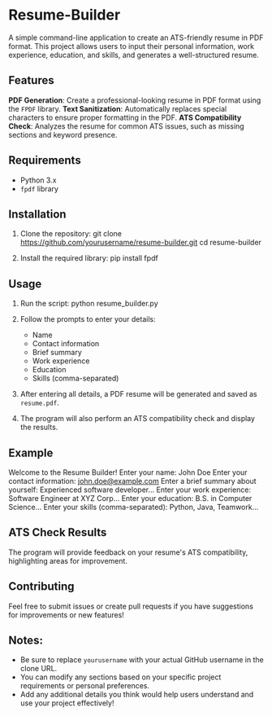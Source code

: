 # Resume-Builder
A simple command-line application to create an ATS-friendly resume in PDF format. This project allows users to input their personal information, work experience, education, and skills, and generates a well-structured resume.

## Features
**PDF Generation**: Create a professional-looking resume in PDF format using the `FPDF` library.
**Text Sanitization**: Automatically replaces special characters to ensure proper formatting in the PDF.
**ATS Compatibility Check**: Analyzes the resume for common ATS issues, such as missing sections and keyword presence.

## Requirements
- Python 3.x
- `fpdf` library

## Installation
1. Clone the repository:
   git clone https://github.com/yourusername/resume-builder.git
   cd resume-builder

2. Install the required library:
   pip install fpdf

## Usage

1. Run the script:
   python resume_builder.py
   
3. Follow the prompts to enter your details:

   - Name
   - Contact information
   - Brief summary
   - Work experience
   - Education
   - Skills (comma-separated)

4. After entering all details, a PDF resume will be generated and saved as `resume.pdf`.

5. The program will also perform an ATS compatibility check and display the results.

## Example
Welcome to the Resume Builder!
Enter your name: John Doe
Enter your contact information: john.doe@example.com
Enter a brief summary about yourself: Experienced software developer...
Enter your work experience: Software Engineer at XYZ Corp...
Enter your education: B.S. in Computer Science...
Enter your skills (comma-separated): Python, Java, Teamwork...

## ATS Check Results

The program will provide feedback on your resume's ATS compatibility, highlighting areas for improvement.

## Contributing

Feel free to submit issues or create pull requests if you have suggestions for improvements or new features!

## Notes:
- Be sure to replace `yourusername` with your actual GitHub username in the clone URL.
- You can modify any sections based on your specific project requirements or personal preferences.
- Add any additional details you think would help users understand and use your project effectively!
